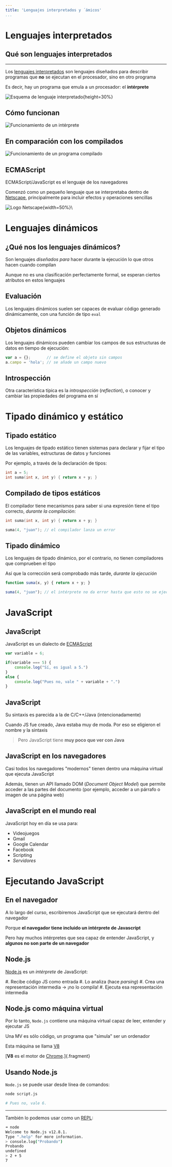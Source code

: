 ```yaml
---
title: 'Lenguajes interpretados y ´ámicos'
...
```


# Lenguajes interpretados

## Qué son lenguajes interpretados

---

Los [lenguajes interpretados](https://en.wikipedia.org/wiki/Interpreted_language) son lenguajes diseñados para describir programas que **no** se ejecutan en el procesador, sino en otro programa

Es decir, hay un programa que emula a un procesador: el **intérprete**

![Esquema de lenguaje interpretado](interpretes.dot.svg){height=30%}


## Cómo funcionan

![Funcionamiento de un intérprete](instrucciones.dot.svg)

## En comparación con los compilados


![Funcionamiento de un programa compilado](compilado.dot.svg)


## ECMAScript

ECMAScript/JavaScript es el lenguaje de los navegadores

Comenzó como un pequeño lenguaje que se interpretaba dentro de
[Netscape](https://es.wikipedia.org/wiki/Netscape_Navigator), principalmente para incluir efectos y operaciones sencillas

![Logo
Netscape](netscape_logo.svg){width=50%}\

# Lenguajes dinámicos

## ¿Qué nos los lenguajes dinámicos?

Son lenguajes *diseñados para* hacer durante la ejecución lo que otros hacen cuando compilan

Aunque no es una clasificación perfectamente formal, se esperan ciertos atributos en estos lenguajes

## Evaluación

Los lenguajes dinámicos suelen ser capaces de evaluar código generado dinámicamente, con una función de tipo `eval`

## Objetos dinámicos

Los lenguajes dinámicos pueden cambiar los campos de sus estructuras de datos en tiempo de ejecución:

```javascript
var a = {};       // se define el objeto sin campos
a.campo = 'hola'; // se añade un campo nuevo
```


## Introspección

Otra característica típica es la *introspección* (*reflection*), o conocer y cambiar las propiedades del programa en sí




# Tipado dinámico y estático


## Tipado estático

Los lenguajes de tipado estático tienen sistemas para declarar y fijar el tipo de las variables, estructuras de datos y funciones

Por ejemplo, a través de la declaración de tipos:

```c
int a = 5;
int suma(int x, int y) { return x + y; }
```


## Compilado de tipos estáticos

El compilador tiene mecanismos para saber si una expresión tiene el tipo correcto, *durante la compilación*:

```cpp
int suma(int x, int y) { return x + y; } 

suma(4, "juan"); // el compilador lanza un error
```

## Tipado dinámico

Los lenguajes de tipado dinámico, por el contrario, no tienen compiladores que comprueben el tipo

Así que la corrección será comprobado más tarde, *durante la ejecución*

```javascript
function suma(x, y) { return x + y; } 

suma(4, "juan"); // el intérprete no da error hasta que esto no se ejecuta
```


# JavaScript

## JavaScript

JavaScript es un dialecto de
[ECMAScript](https://es.wikipedia.org/wiki/ECMAScript)

```javascript
var variable = 6;

if(variable === 5) {
    console.log("Sí, es igual a 5.")
}
else {
    console.log("Pues no, vale " + variable + ".")
}
```

## JavaScript

Su sintaxis es parecida a la de C/C++/Java (intencionadamente)

Cuando JS fue creado, Java estaba muy de moda. Por eso se eligieron el nombre y la sintaxis

> Pero JavaScript tiene **muy poco que ver con Java**


## JavaScript en los navegadores

Casi todos los navegadores "modernos" tienen dentro una máquina virtual que ejecuta JavaScript

Además, tienen un API llamado DOM (*Document Object Model*) que permite acceder a las partes del documento (por ejemplo, acceder a un párrafo o imagen de una página web)


## JavaScript en el mundo real

JavaScript hoy en día se usa para:

- Videojuegos
- Gmail
- Google Calendar
- Facebook
- Scripting
- *Servidores*

# Ejecutando JavaScript

## En el navegador

A lo largo del curso, escribiremos JavaScript que se ejecutará dentro del navegador

Porque **el navegador tiene incluido un intérprete de Javascript**

Pero hay muchos intérpretes que sea capaz de entender JavaScript, y **algunos no son parte de un navegador**

## Node.js

[Node.js](https://nodejs.org/) es un *intérprete* de JavaScript:

#. Recibe código JS como entrada 
#. Lo analiza (hace *parsing*) 
#. Crea una representación intermedia → ¡no lo compila!
#. Ejecuta esa representación intermedia

## Node.js como máquina virtual

Por lo tanto, `Node.js` contiene una máquina virtual capaz de leer, entender y ejecutar JS

Una MV es sólo código, un programa que "simula" ser un ordenador

Esta máquina se llama [V8](https://en.wikipedia.org/wiki/V8_(JavaScript_engine))

[**V8** es el motor de [Chrome](https://www.google.com/chrome/browser/desktop/index.html).]{.fragment}

## Usando Node.js

`Node.js` se puede usar desde línea de comandos:

```bash
node script.js

# Pues no, vale 6. 
```

---

También lo podemos usar como un [REPL](https://es.wikipedia.org/wiki/REPL):

```bash
➜ node
Welcome to Node.js v12.8.1.
Type ".help" for more information.
> console.log("Probando")
Probando
undefined
> 2 + 5
7
```